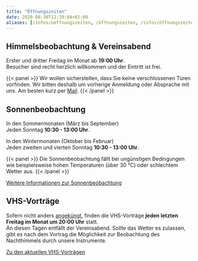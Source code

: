```yaml
---
title: "Öffnungszeiten"
date: 2020-08-30T12:39:04+02:00
aliases: [/infos/oeffnungszeiten, /öffnungszeiten, /infos/öffnungszeiten]
---
```


## Himmelsbeobachtung & Vereinsabend

Erster und dritter Freitag im Monat ab **19:00 Uhr**.  
Besucher sind recht herzlich willkommen und der Eintritt ist frei.  

{{< panel >}}
Wir wollen sicherstellen, dass Sie keine verschlossenen Türen vorfinden. Wir bitten deshalb um vorherige Anmeldung oder Absprache mit uns. Am besten kurz per [Mail](/kontakt).
{{< /panel >}}


## Sonnenbeobachtung

In den Sommermonaten (März bis September)  
Jeden Sonntag **10:30 - 13:00 Uhr**.

In den Wintermonaten (Oktober bis Februar)  
Jeden zweiten und vierten Sonntag **10:30 - 13:00 Uhr**.

{{< panel >}}
Die Sonnenbeobachtung fällt bei ungünstigen Bedingungen wie beispielsweise hohen Temperaturen (über 30 °C) oder schlechtem Wetter aus.
{{< /panel >}}

[Weitere Informationen zur Sonnenbeobachtung](/ueber-uns/sonnenbeobachtung)

## VHS-Vorträge

Sofern nicht anders [angeküngt](/vhs), finden die VHS-Vorträge **jeden letzten Freitag im Monat um 20:00 Uhr** statt.  
An diesen Tagen entfällt der Vereinsabend.
Sollte das Wetter es zulassen, gibt es nach dem Vortrag die Möglichkeit zur Beobachtung des Nachthimmels durch unsere Instrumente.

[Zu den aktuellen VHS-Vorträgen](/vhs)
